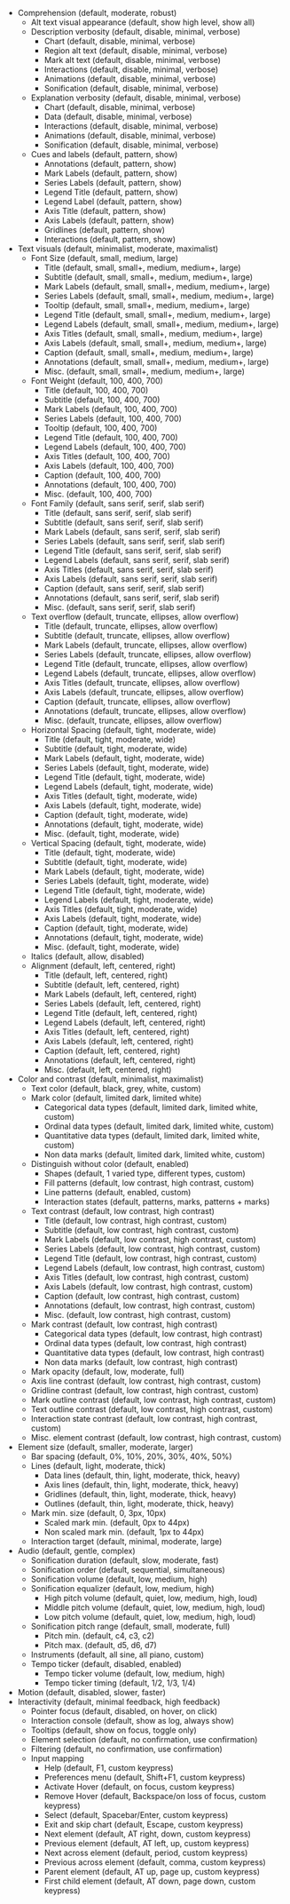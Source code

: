 - Comprehension (default, moderate, robust)
  - Alt text visual appearance (default, show high level, show all)
  - Description verbosity (default, disable, minimal, verbose)
    - Chart (default, disable, minimal, verbose)
    - Region alt text (default, disable, minimal, verbose)
    - Mark alt text (default, disable, minimal, verbose)
    - Interactions (default, disable, minimal, verbose)
    - Animations (default, disable, minimal, verbose)
    - Sonification (default, disable, minimal, verbose)
  - Explanation verbosity (default, disable, minimal, verbose)
    - Chart (default, disable, minimal, verbose)
    - Data (default, disable, minimal, verbose)
    - Interactions (default, disable, minimal, verbose)
    - Animations (default, disable, minimal, verbose)
    - Sonification (default, disable, minimal, verbose)
  - Cues and labels (default, pattern, show)
    - Annotations (default, pattern, show)
    - Mark Labels (default, pattern, show)
    - Series Labels (default, pattern, show)
    - Legend Title (default, pattern, show)
    - Legend Label (default, pattern, show)
    - Axis Title (default, pattern, show)
    - Axis Labels (default, pattern, show)
    - Gridlines (default, pattern, show)
    - Interactions (default, pattern, show)
- Text visuals (default, minimalist, moderate, maximalist)
  - Font Size (default, small, medium, large)
    - Title (default, small, small+, medium, medium+, large)
    - Subtitle (default, small, small+, medium, medium+, large)
    - Mark Labels (default, small, small+, medium, medium+, large)
    - Series Labels (default, small, small+, medium, medium+, large)
    - Tooltip (default, small, small+, medium, medium+, large)
    - Legend Title (default, small, small+, medium, medium+, large)
    - Legend Labels (default, small, small+, medium, medium+, large)
    - Axis Titles (default, small, small+, medium, medium+, large)
    - Axis Labels (default, small, small+, medium, medium+, large)
    - Caption (default, small, small+, medium, medium+, large)
    - Annotations (default, small, small+, medium, medium+, large)
    - Misc. (default, small, small+, medium, medium+, large)
  - Font Weight (default, 100, 400, 700)
    - Title (default, 100, 400, 700)
    - Subtitle (default, 100, 400, 700)
    - Mark Labels (default, 100, 400, 700)
    - Series Labels (default, 100, 400, 700)
    - Tooltip (default, 100, 400, 700)
    - Legend Title (default, 100, 400, 700)
    - Legend Labels (default, 100, 400, 700)
    - Axis Titles (default, 100, 400, 700)
    - Axis Labels (default, 100, 400, 700)
    - Caption (default, 100, 400, 700)
    - Annotations (default, 100, 400, 700)
    - Misc. (default, 100, 400, 700)
  - Font Family (default, sans serif, serif, slab serif)
    - Title (default, sans serif, serif, slab serif)
    - Subtitle (default, sans serif, serif, slab serif)
    - Mark Labels (default, sans serif, serif, slab serif)
    - Series Labels (default, sans serif, serif, slab serif)
    - Legend Title (default, sans serif, serif, slab serif)
    - Legend Labels (default, sans serif, serif, slab serif)
    - Axis Titles (default, sans serif, serif, slab serif)
    - Axis Labels (default, sans serif, serif, slab serif)
    - Caption (default, sans serif, serif, slab serif)
    - Annotations (default, sans serif, serif, slab serif)
    - Misc. (default, sans serif, serif, slab serif)
  - Text overflow (default, truncate, ellipses, allow overflow)
    - Title (default, truncate, ellipses, allow overflow)
    - Subtitle (default, truncate, ellipses, allow overflow)
    - Mark Labels (default, truncate, ellipses, allow overflow)
    - Series Labels (default, truncate, ellipses, allow overflow)
    - Legend Title (default, truncate, ellipses, allow overflow)
    - Legend Labels (default, truncate, ellipses, allow overflow)
    - Axis Titles (default, truncate, ellipses, allow overflow)
    - Axis Labels (default, truncate, ellipses, allow overflow)
    - Caption (default, truncate, ellipses, allow overflow)
    - Annotations (default, truncate, ellipses, allow overflow)
    - Misc. (default, truncate, ellipses, allow overflow)
  - Horizontal Spacing (default, tight, moderate, wide)
    - Title (default, tight, moderate, wide)
    - Subtitle (default, tight, moderate, wide)
    - Mark Labels (default, tight, moderate, wide)
    - Series Labels (default, tight, moderate, wide)
    - Legend Title (default, tight, moderate, wide)
    - Legend Labels (default, tight, moderate, wide)
    - Axis Titles (default, tight, moderate, wide)
    - Axis Labels (default, tight, moderate, wide)
    - Caption (default, tight, moderate, wide)
    - Annotations (default, tight, moderate, wide)
    - Misc. (default, tight, moderate, wide)
  - Vertical Spacing (default, tight, moderate, wide)
    - Title (default, tight, moderate, wide)
    - Subtitle (default, tight, moderate, wide)
    - Mark Labels (default, tight, moderate, wide)
    - Series Labels (default, tight, moderate, wide)
    - Legend Title (default, tight, moderate, wide)
    - Legend Labels (default, tight, moderate, wide)
    - Axis Titles (default, tight, moderate, wide)
    - Axis Labels (default, tight, moderate, wide)
    - Caption (default, tight, moderate, wide)
    - Annotations (default, tight, moderate, wide)
    - Misc. (default, tight, moderate, wide)
  - Italics (default, allow, disabled)
  - Alignment (default, left, centered, right)
    - Title (default, left, centered, right)
    - Subtitle (default, left, centered, right)
    - Mark Labels (default, left, centered, right)
    - Series Labels (default, left, centered, right)
    - Legend Title (default, left, centered, right)
    - Legend Labels (default, left, centered, right)
    - Axis Titles (default, left, centered, right)
    - Axis Labels (default, left, centered, right)
    - Caption (default, left, centered, right)
    - Annotations (default, left, centered, right)
    - Misc. (default, left, centered, right)
- Color and contrast (default, minimalist, maximalist)
  - Text color (default, black, grey, white, custom)
  - Mark color (default, limited dark, limited white)
    - Categorical data types (default, limited dark, limited white, custom)
    - Ordinal data types (default, limited dark, limited white, custom)
    - Quantitative data types (default, limited dark, limited white, custom)
    - Non data marks (default, limited dark, limited white, custom)
  - Distinguish without color (default, enabled)
    - Shapes (default, 1 varied type, different types, custom)
    - Fill patterns (default, low contrast, high contrast, custom)
    - Line patterns (default, enabled, custom)
    - Interaction states (default, patterns, marks, patterns + marks)
  - Text contrast (default, low contrast, high contrast)
    - Title (default, low contrast, high contrast, custom)
    - Subtitle (default, low contrast, high contrast, custom)
    - Mark Labels (default, low contrast, high contrast, custom)
    - Series Labels (default, low contrast, high contrast, custom)
    - Legend Title (default, low contrast, high contrast, custom)
    - Legend Labels (default, low contrast, high contrast, custom)
    - Axis Titles (default, low contrast, high contrast, custom)
    - Axis Labels (default, low contrast, high contrast, custom)
    - Caption (default, low contrast, high contrast, custom)
    - Annotations (default, low contrast, high contrast, custom)
    - Misc. (default, low contrast, high contrast, custom)
  - Mark contrast (default, low contrast, high contrast)
    - Categorical data types (default, low contrast, high contrast)
    - Ordinal data types (default, low contrast, high contrast)
    - Quantitative data types (default, low contrast, high contrast)
    - Non data marks (default, low contrast, high contrast)
  - Mark opacity (default, low, moderate, full)
  - Axis line contrast (default, low contrast, high contrast, custom)
  - Gridline contrast (default, low contrast, high contrast, custom)
  - Mark outline contrast (default, low contrast, high contrast, custom)
  - Text outline contrast (default, low contrast, high contrast, custom)
  - Interaction state contrast (default, low contrast, high contrast, custom)
  - Misc. element contrast (default, low contrast, high contrast, custom)
- Element size (default, smaller, moderate, larger)
  - Bar spacing (default, 0%, 10%, 20%, 30%, 40%, 50%)
  - Lines (default, light, moderate, thick)
    - Data lines (default, thin, light, moderate, thick, heavy)
    - Axis lines (default, thin, light, moderate, thick, heavy)
    - Gridlines (default, thin, light, moderate, thick, heavy)
    - Outlines (default, thin, light, moderate, thick, heavy)
  - Mark min. size (default, 0, 3px, 10px)
    - Scaled mark min. (default, 0px to 44px)
    - Non scaled mark min. (default, 1px to 44px)
  - Interaction target (default, minimal, moderate, large)
- Audio (default, gentle, complex)
  - Sonification duration (default, slow, moderate, fast)
  - Sonification order (default, sequential, simultaneous)
  - Sonification volume (default, low, medium, high)
  - Sonification equalizer (default, low, medium, high)
    - High pitch volume (default, quiet, low, medium, high, loud)
    - Middle pitch volume (default, quiet, low, medium, high, loud)
    - Low pitch volume (default, quiet, low, medium, high, loud)
  - Sonification pitch range (default, small, moderate, full)
    - Pitch min. (default, c4, c3, c2)
    - Pitch max. (default, d5, d6, d7)
  - Instruments (default, all sine, all piano, custom)
  - Tempo ticker (default, disabled, enabled)
    - Tempo ticker volume (default, low, medium, high)
    - Tempo ticker timing (default, 1/2, 1/3, 1/4)
- Motion (default, disabled, slower, faster)
- Interactivity (default, minimal feedback, high feedback)
  - Pointer focus (default, disabled, on hover, on click)
  - Interaction console (default, show as log, always show)
  - Tooltips (default, show on focus, toggle only)
  - Element selection (default, no confirmation, use confirmation)
  - Filtering (default, no confirmation, use confirmation)
  - Input mapping
    - Help (default, F1, custom keypress)
    - Preferences menu (default, Shift+F1, custom keypress)
    - Activate Hover (default, on focus, custom keypress)
    - Remove Hover (default, Backspace/on loss of focus, custom keypress)
    - Select (default, Spacebar/Enter, custom keypress)
    - Exit and skip chart (default, Escape, custom keypress)
    - Next element (default, AT right, down, custom keypress)
    - Previous element (default, AT left, up, custom keypress)
    - Next across element (default, period, custom keypress)
    - Previous across element (default, comma, custom keypress)
    - Parent element (default, AT up, page up, custom keypress)
    - First child element (default, AT down, page down, custom keypress)